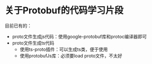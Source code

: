 # 关于Protobuf的代码学习片段

目前已有的：
- proto文件生成js代码：使用google-protobuf库和protoc编译器即可
- proto文件生成ts代码
  - 使用ts-proto插件：可以生成ts类，便于使用
  - 使用protobufJs库：必须要load proto文件，不太好
